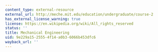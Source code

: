 ```yaml
---
content_type: external-resource
external_url: http://meche.mit.edu/education/undergraduate/course-2
has_external_license_warning: true
license: https://en.wikipedia.org/wiki/All_rights_reserved
status: ''
title: Mechanical Engineering
uid: 9e229a15-2555-4f14-a0b3-6066b453dfc6
wayback_url: ''
---
```

